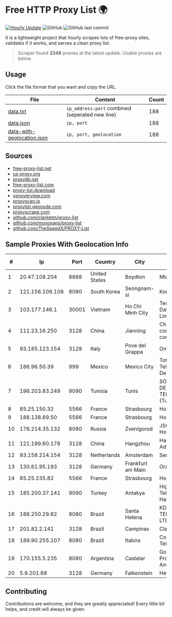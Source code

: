 
# Free HTTP Proxy List 🌍

[![Hourly Update](https://github.com/mertguvencli/http-proxy-list/actions/workflows/main.yml/badge.svg?branch=main)](https://github.com/mertguvencli/http-proxy-list/actions/workflows/main.yml)
![GitHub](https://img.shields.io/github/license/mertguvencli/http-proxy-list)
![GitHub last commit](https://img.shields.io/github/last-commit/mertguvencli/http-proxy-list)

It is a lightweight project that hourly scrapes lots of free-proxy sites, validates if it works, and serves a clean proxy list.


> Scraper found **3348** proxies at the latest update. Usable proxies are below.

## Usage

Click the file format that you want and copy the URL.


|File|Content|Count|
|----|-------|-----|
|[data.txt](https://raw.githubusercontent.com/mertguvencli/http-proxy-list/main/proxy-list/data.txt)|`ip_address:port` combined (seperated new line)|188|
|[data.json](https://raw.githubusercontent.com/mertguvencli/http-proxy-list/main/proxy-list/data.json)|`ip, port`|188|
|[data-with-geolocation.json](https://raw.githubusercontent.com/mertguvencli/http-proxy-list/main/proxy-list/data-with-geolocation.json)|`ip, port, geolocation`|188|

## Sources

* [free-proxy-list.net](https://free-proxy-list.net)
* [us-proxy.org](https://www.us-proxy.org)
* [proxydb.net](http://proxydb.net)
* [free-proxy-list.com](https://free-proxy-list.com/?page=&port=&type%5B%5D=http&type%5B%5D=https&up_time=0&search=Search)
* [proxy-list.download](https://www.proxy-list.download/HTTP)
* [vpnoverview.com](https://vpnoverview.com/privacy/anonymous-browsing/free-proxy-servers)
* [proxyscan.io](https://www.proxyscan.io)
* [proxylist.geonode.com](https://proxylist.geonode.com/api/proxy-list?limit=300&page=1&sort_by=lastChecked&sort_type=desc&protocols=http,https)
* [proxyscrape.com](https://api.proxyscrape.com/v2/?request=displayproxies&protocol=http&timeout=10000&country=all&ssl=all&anonymity=all)
* [github.com/clarketm/proxy-list](https://raw.githubusercontent.com/clarketm/proxy-list/master/proxy-list-raw.txt)
* [github.com/monosans/proxy-list](https://raw.githubusercontent.com/monosans/proxy-list/main/proxies/http.txt)
* [github.com/TheSpeedX/PROXY-List](https://raw.githubusercontent.com/TheSpeedX/PROXY-List/master/http.txt)


## Sample Proxies With Geolocation Info

|#|Ip|Port|Country|City|Internet Service Provider|
|-|--|----|-------|----|-------------------------|
|1|20.47.108.204|8888|United States|Boydton|Microsoft Corporation|
|2|121.156.109.108|8080|South Korea|Seongnam-si|Korea Telecom|
|3|103.177.146.1|30001|Vietnam|Ho Chi Minh City|Technology Solution Data Online Company Limited|
|4|111.23.16.250|3128|China|Jianning|China Mobile communications corporation|
|5|93.185.123.154|3128|Italy|Pove del Grappa|Omegacom S.R.L.S.|
|6|186.96.50.39|999|Mexico|Mexico City|Total Play Telecomunicaciones SA De CV|
|7|196.203.83.249|9090|Tunisia|Tunis|SOCIETE NATIONALE DES TELECOMMUNICATIONS (Tunisie Telecom)|
|8|85.25.150.32|5566|France|Strasbourg|Host Europe GmbH|
|9|188.138.89.50|5566|France|Strasbourg|Host Europe GmbH|
|10|176.214.35.132|8080|Russia|Zvenigorod|JSC "ER-Telecom Holding"|
|11|121.199.60.178|3128|China|Hangzhou|Hangzhou Alibaba Advertising Co|
|12|93.158.214.154|3128|Netherlands|Amsterdam|Serverius Holding B.V.|
|13|130.61.95.193|3128|Germany|Frankfurt am Main|Oracle Corporation|
|14|85.25.235.82|5566|France|Strasbourg|Host Europe GmbH|
|15|185.200.37.141|9090|Turkey|Antakya|High Speed Telekomunikasyon ve Hab. Hiz. Ltd. Sti.|
|16|186.250.29.82|8080|Brazil|Santa Helena|KDM INTERNET TELECOMUNICACOES LTDA|
|17|201.82.2.141|3128|Brazil|Campinas|Claro S.A.|
|18|189.90.255.107|8080|Brazil|Itabira|Companhia Itabirana TelecomunicaÔÔes Ltda|
|19|170.155.5.235|8080|Argentina|Castelar|Gobernacion de la Provincia de Buenos Aires|
|20|5.9.201.68|3128|Germany|Falkenstein|Hetzner Online GmbH|



## Contributing

Contributions are welcome, and they are greatly appreciated! Every
little bit helps, and credit will always be given.

